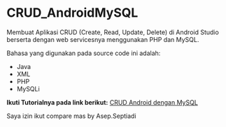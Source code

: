 # CRUD_AndroidMySQL
Membuat Aplikasi CRUD (Create, Read, Update, Delete) di Android Studio berserta dengan web servicesnya menggunakan PHP dan MySQL.

Bahasa yang digunakan pada source code ini adalah:
- Java
- XML
- PHP
- MySQLi



**Ikuti Tutorialnya pada link berikut:** [CRUD Android dengan MySQL](http://www.kodingindonesia.com/belajar-membuat-aplikasi-crud-android-menggunakan-database-mysql/)

Saya izin ikut compare mas by Asep.Septiadi
